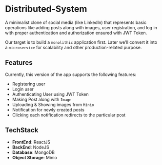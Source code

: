 
# Distributed-System

A minimalist clone of social media (like LinkedIn) that represents basic operations like adding posts along with images, user registration, and log in with proper authentication and authorization ensured with JWT Token.

Our target is to build a `monolithic` application first. Later we'll convert it into a `microservice` for scalability and other production-related purpose.

## Features

Currently, this version of the app supports the following features:

* Registering user
* Login user
* Authenticating User using JWT Token 
* Making Post along with `Image`
* Uploading & Showing images from `Minio`
* Notification for newly created posts
* Clicking each notification redirects to the particular post 

## TechStack 

* **FrontEnd**: ReactJS
* **BackEnd**: NodeJS
* **Database**: MongoDB
* **Object Storage**: Minio
